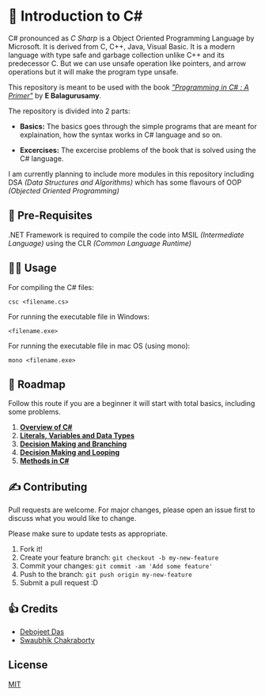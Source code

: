 # :open_book: Introduction to C#

C# pronounced as _C Sharp_ is a Object Oriented Programming Language by Microsoft. It is derived from C, C++, Java, Visual Basic. It is a modern language with type safe and garbage collection unlike C++ and its predecessor C. But we can use unsafe operation like pointers, and arrow operations but it will make the program type unsafe.

This repository is meant to be used with the book [_"Programming in C# : A Primer"_](introduction_to_c%23_Balagurusamy.pdf) by **E Balagurusamy**.

The repository is divided into 2 parts:

- **Basics:** The basics goes through the simple programs that are meant for explaination, how the syntax works in C# language and so on.

- **Excercises:** The excercise problems of the book that is solved using the C# language.

I am currently planning to include more modules in this repository including DSA _(Data Structures and Algorithms)_ which has some flavours of OOP _(Objected Oriented Programming)_

## :triangular_flag_on_post: Pre-Requisites

.NET Framework is required to compile the code into MSIL _(Intermediate Language)_ using the CLR _(Common Language Runtime)_

## :man_technologist: Usage

For compiling the C# files:

```console
csc <filename.cs>
```

For running the executable file in Windows:

```console
<filename.exe>
```

For running the executable file in mac OS (using mono):

```console
mono <filename.exe>
```

## :roller_coaster: Roadmap

Follow this route if you are a beginner it will start with total basics, including some problems.

1. **[Overview of C#](./Chapter_3/)**
2. **[Literals, Variables and Data Types](./Chapter_4/)**
3. **[Decision Making and Branching](./Chapter_6/)**
4. **[Decision Making and Looping](./Chapter_7/)**
5. **[Methods in C#](./Chapter_8/)**

## :writing_hand: Contributing

Pull requests are welcome. For major changes, please open an issue first to discuss what you would like to change.

Please make sure to update tests as appropriate.

1. Fork it!
2. Create your feature branch: `git checkout -b my-new-feature`
3. Commit your changes: `git commit -am 'Add some feature'`
4. Push to the branch: `git push origin my-new-feature`
5. Submit a pull request :D

## :+1: Credits

- [Debojeet Das](https://rickydebojeet.github.io)
- [Swaubhik Chakraborty](https://swaubhik.github.io)

## License

[MIT](https://choosealicense.com/licenses/mit/)
